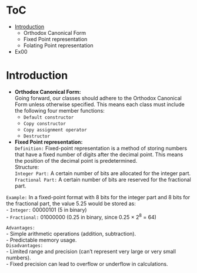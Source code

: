 # ToC
- [Introduction](#introduction)
	- Orthodox Canonical Form
	- Fixed Point representation
	- Folating Point representation
- Ex00

# Introduction
- **Orthodox Canonical Form:**\
Going forward, our classes should adhere to the Orthodox Canonical Form unless otherwise specified. This means each class must include the following four member functions:
	- `Default constructor`
	- `Copy constructor`
	- `Copy assignment operator`
	- `Destructor`
- **Fixed Point representation:**\
`Definition:` Fixed-point representation is a method of storing numbers that have a fixed number of digits after the decimal point. This means the position of the decimal point is predetermined.\
Structure:\
`Integer Part:` A certain number of bits are allocated for the integer part.\
`Fractional Part:` A certain number of bits are reserved for the fractional part.

`Example:` In a fixed-point format with 8 bits for the integer part and 8 bits for the fractional part, the value 5.25 would be stored as:\
	- `Integer:` 00000101 (5 in binary)\
	- `Fractional:` 01000000 (0.25 in binary, since 0.25 × 2<sup>8</sup> = 64)
 
`Advantages:`\
	- Simple arithmetic operations (addition, subtraction).\
	- Predictable memory usage.\
`Disadvantages:`\
	- Limited range and precision (can’t represent very large or very small numbers).\
	- Fixed precision can lead to overflow or underflow in calculations.

